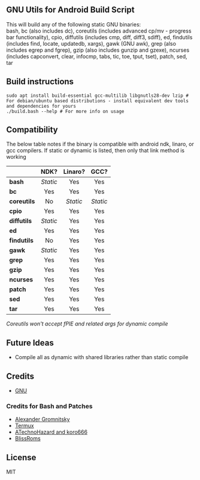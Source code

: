 ## GNU Utils for Android Build Script ##

This will build any of the following static GNU binaries:<br/>
bash, bc (also includes dc), coreutils (includes advanced cp/mv - progress bar functionality), cpio, diffutils (includes cmp, diff, diff3, sdiff), ed, findutils (includes find, locate, updatedb, xargs), gawk (GNU awk), grep (also includes egrep and fgrep), gzip (also includes gunzip and gzexe), ncurses (includes capconvert, clear, infocmp, tabs, tic, toe, tput, tset), patch, sed, tar

## Build instructions

```
sudo apt install build-essential gcc-multilib libgnutls28-dev lzip # For debian/ubuntu based distributions - install equivalent dev tools and dependencies for yours
./build.bash --help # For more info on usage
```

## Compatibility

The below table notes if the binary is compatible with android ndk, linaro, or gcc compilers. If static or dynamic is listed, then only that link method is working

|           | NDK?    | Linaro? | GCC?   |
| --------- |:-------:|:-------:|:------:|
| **bash**      | *Static*  | Yes     | Yes    |
| **bc**        | Yes     | Yes     | Yes    |
| **coreutils** | No      | *Static*  | *Static* |
| **cpio**      | Yes     | Yes     | Yes    |
| **diffutils** | *Static*  | Yes     | Yes    |
| **ed**        | Yes     | Yes     | Yes    |
| **findutils** | No      | Yes     | Yes    |
| **gawk**      | *Static*  | Yes     | Yes    |
| **grep**      | Yes       | Yes     | Yes    |
| **gzip**      | Yes     | Yes     | Yes    |
| **ncurses**   | Yes     | Yes     | Yes    |
| **patch**     | Yes     | Yes     | Yes    |
| **sed**       | Yes     | Yes     | Yes    |
| **tar**       | Yes     | Yes     | Yes    |

*Coreutils won't accept fPIE and related args for dynamic compile*

## Future Ideas

* Compile all as dynamic with shared libraries rather than static compile

## Credits

* [GNU](https://www.gnu.org/software/)

### Credits for Bash and Patches

* [Alexander Gromnitsky](https://github.com/gromnitsky/bash-on-android)
* [Termux](https://github.com/termux/termux-packages/tree/master/packages/bash)
* [ATechnoHazard and koro666](https://github.com/ATechnoHazard/bash_patches)
* [BlissRoms](https://github.com/BlissRoms/platform_external_bash)
  
## License

  MIT
